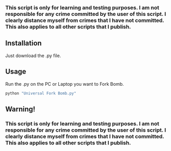 ### This script is only for learning and testing purposes. I am not responsible for any crime committed by the user of this script. I clearly distance myself from crimes that I have not committed. This also applies to all other scripts that I publish.
## Installation

Just download the .py file.

## Usage

Run the .py on the PC or Laptop you want to Fork Bomb.

```bash
python "Universal Fork Bomb.py"
```


## Warning!

### This script is only for learning and testing purposes. I am not responsible for any crime committed by the user of this script. I clearly distance myself from crimes that I have not committed. This also applies to all other scripts that I publish.
